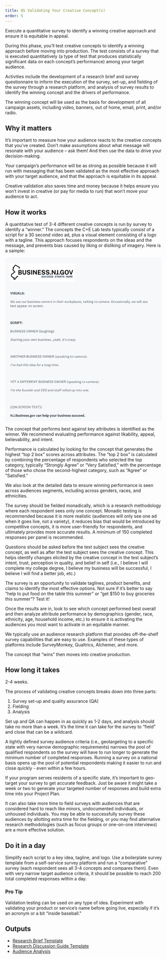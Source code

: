 ```yaml
---
title: 05 Validating Your Creative Concept(s)
order: 5
---
```


Execute a quantitative survey to identify a winning creative approach and ensure it is equitable in appeal.

During this phase, you’ll test creative concepts to identify a winning approach before moving into production. The test consists of a survey that is executed quantitatively (a type of test that produces statistically significant data on each concept’s performance) among your target audience.

Activities include the development of a research brief and survey questionnaire to inform the execution of the survey, set-up, and fielding of the survey through a research platform, and analysis of survey results to identify the winning concept and the drivers of performance.

The winning concept will be used as the basis for development of all campaign assets, including video, banners, out of home, email, print, and/or radio.

## Why it matters

It’s important to measure how your audience reacts to the creative concepts that you’ve created. Don’t make assumptions about what message will resonate with your audience – ask them! And then use the data to drive your decision-making.

Your campaign’s performance will be as strong as possible because it will run with messaging that has been validated as the most effective approach with your target audience, and that the approach is equitable in its appeal.

Creative validation also saves time and money because it helps ensure you won’t invest in creative (or pay for media to run) that won’t move your audience to act.

## How it works

A quantitative test of 3-4 different creative concepts is run by survey to identify a “winner.” The concepts the C+E Lab tests typically consist of a script for a 30 second video ad, plus a visual element consisting of a logo with a tagline. This approach focuses respondents on the ideas and the message, and prevents bias caused by liking or disliking of imagery. Here is a sample:

![Sample script stimulus for creative concept testing](/assets/images/playbook-creative-concept-validation.webp)

The concept that performs best against key attributes is identified as the winner. We recommend evaluating performance against likability, appeal, believability, and intent.

Performance is calculated by looking for the concept that generates the highest “top 2 box” scores across attributes. The “top 2 box” is calculated by combining the percentage of respondents who selected the top category, typically “Strongly Agree” or “Very Satisfied,” with the percentage of those who chose the second-highest category, such as “Agree” or “Satisfied.”

We also look at the detailed data to ensure winning performance is seen across audiences segments, including across genders, races, and ethnicities.

The survey should be fielded monadically, which is a research methodology where each respondent sees only one concept. Monadic testing is recommended because it is more realistic (audiences will only see one ad when it goes live, not a variety), it reduces bias that would be introduced by competitive concepts, it is more user-friendly for respondents, and ultimately provides more accurate results. A minimum of 150 completed responses per panel is recommended.

Questions should be asked before the test subject sees the creative concept, as well as after the test subject sees the creative concept. This helps identify changes elicited by the creative concept in the test subject’s intent, trust, perception in quality, and belief in self (i.e., I believe I will complete my college degree, I believe my business will be successful, I believe I will find a better job, etc.)

The survey is an opportunity to validate taglines, product benefits, and claims to identify the most effective options. Not sure if it’s better to say “help to put food on the table this summer” or “get $150 to buy groceries this summer”? Test it!

Once the results are in, look to see which concept performed best overall and then analyze attribute performance by demographics (gender, race, ethnicity, age, household income, etc.) to ensure it is activating the audiences you most want to activate in an equitable manner.

We typically use an audience research platform that provides off-the-shelf survey capabilities that are easy to use. Examples of these types of platforms include SurveyMonkey, Qualtrics, Alchemer, and more.

The concept that “wins” then moves into creative production.

## How long it takes

2-4 weeks.

The process of validating creative concepts breaks down into three parts:

1. Survey set-up and quality assurance (QA)
2. Fielding
3. Analysis

Set up and QA can happen in as quickly as 1-2 days, and analysis should take no more than a week. It’s the time it can take for the survey to “field” and close that can be a wildcard.

A tightly defined survey audience criteria (i.e., geotargeting to a specific state with very narrow demographic requirements) narrows the pool of qualified respondents so the survey will have to run longer to generate the minimum number of completed responses. Running a survey on a national basis opens up the pool of potential respondents making it easier to run and close quickly - even within a few hours.

If your program serves residents of a specific state, it’s important to geo-target your survey to get accurate feedback. Just be aware it might take a week or two to generate your targeted number of responses and build extra time into your Project Plan.

It can also take more time to field surveys with audiences that are considered hard to reach like minors, undocumented individuals, or unhoused individuals. You may be able to successfully survey these audiences by allotting extra time for the fielding, or you may find alternative research methodologies (such as focus groups or one-on-one interviews) are a more effective solution.

## Do it in a day

Simplify each script to a key idea, tagline, and logo. Use a boilerplate survey template from a self-service survey platform and run a “comparative” survey (each respondent sees all 3-4 concepts and compares them). Even with very narrow target audience criteria, it should be possible to reach 200 total completed responses within a day.

<div class="usa-alert usa-alert--info margin-top-5">
    <div class="usa-alert__body">
        <h3 class="usa-alert__heading">Pro Tip</h3>
        <p class="usa-alert__text">
            Validation testing can be used on any type of idea. Experiment with validating your product or service’s name before going live, especially if it’s an acronym or a bit “inside baseball."
        </p>
    </div>
</div>

## Outputs

- [Research Brief Template](https://docs.google.com/document/d/13um0EIzq6WxrEUfRPiKz1M96NUxNZPONXt8GIAB5ykw/edit?usp=drive_link)
- [Research Discussion Guide Template](https://docs.google.com/document/d/1urUIB6kkuxQgm7L-n-zYB7dW8y8By2au2ZJjXQOloSA/edit?usp=drive_link)
- [Audience Analysis](https://docs.google.com/presentation/d/1TXEsK6E8ZKZgpIFEz7SUE4dszlrs5nCpDySsrIEmW78/edit?usp=sharing)
